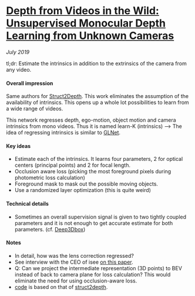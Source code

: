 # [Depth from Videos in the Wild: Unsupervised Monocular Depth Learning from Unknown Cameras](https://arxiv.org/pdf/1904.04998.pdf)

_July 2019_

tl;dr: Estimate the intrinsics in addition to the extrinsics of the camera from any video.

#### Overall impression
Same authors for [Struct2Depth](struct2depth.md). This work eliminates the assumption of the availability of intrinsics. This opens up a whole lot possibilities to learn from a wide range of videos. 

This network regresses depth, ego-motion, object motion and camera intrinsics from mono videos. Thus it is named learn-K (intrinsics) --> The idea of regressing intrinsics is similar to [GLNet](glnet.md).

#### Key ideas
- Estimate each of the intrinsics. It learns four parameters, 2 for optical centers (principal points) and 2 for focal length.
- Occlusion aware loss (picking the most foreground pixels during photometric loss calculation)
- Foreground mask to mask out the possible moving objects. 
- Use a randomized layer optimization (this is quite weird)

#### Technical details
- Sometimes an overall supervision signal is given to two tightly coupled parameters and it is not enough to get accurate estimate for both parameters. (cf. [Deep3Dbox](deep3dbox.md))

#### Notes
- In detail, how was the lens correction regressed?
- See interview with the CEO of isee [on this paper](https://medium.com/syncedreview/google-ai-unsupervised-depth-estimation-for-arbitrary-videos-51d97ec0d70).
- Q: Can we project the intermediate representation (3D points) to BEV instead of back to camera plane for loss calculation? This would eliminate the need for using occlusion-aware loss. 
- [code](https://github.com/google-research/google-research/tree/master/depth_from_video_in_the_wild) is based on that of [struct2depth](struct2depth.md).